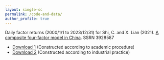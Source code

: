 ```yaml
---
layout: single-sc
permalink: /code-and-data/
author_profile: true
---
```


Daily factor returns (2000/1/1 to 2023/12/31) for Shi, C. and X. Lian (2021). <a href="https://papers.ssrn.com/sol3/papers.cfm?abstract_id=3928587" target="_blank">A composite four-factor model in China</a>. SSRN 3928587
* [Download 1](/files/data/BetaPlus4-Academic-Daily-Returns.csv) (Constructed according to academic procedure)
* [Download 2](/files/data/BetaPlus4-Simple-Daily-Returns.csv) (Constructed according to industrial practice)
